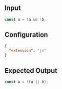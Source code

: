 
## Input
```javascript input
const a = !a && !b;
```

## Configuration
```json configuration
{
  "extension": "js"
}
```

## Expected Output
```javascript expected output
const a = !(a || b);
```
